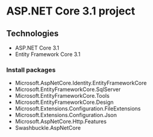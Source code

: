 # ASP.NET Core 3.1 project
## Technologies
- ASP.NET Core 3.1
- Entity Framework Core 3.1
### Install packages
- Microsoft.AspNetCore.Identity.EntityFrameworkCore
- Microsoft.EntityFrameworkCore.SqlServer
- Microsoft.EntityFrameworkCore.Tools
- Microsoft.EntityFrameworkCore.Design
- Microsoft.Extensions.Configuration.FileExtensions
- Microsoft.Extensions.Configuration.Json
- Microsoft.AspNetCore.Http.Features
- Swashbuckle.AspNetCore


